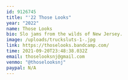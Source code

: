 ```yaml
---
id: 9126745
title: "'22 Those Looks"
year: "2022"
name: Those Looks
bio: Slo jams from the wilds of New Jersey.
image: /uploads/trucksluts-1-.jpg
link: https://thoselooks.bandcamp.com/
time: 2021-09-20T23:48:38.032Z
email: thoselooksnj@gmail.com
venmo: "@thoselooksnj"
paypal: N/A
---
```

